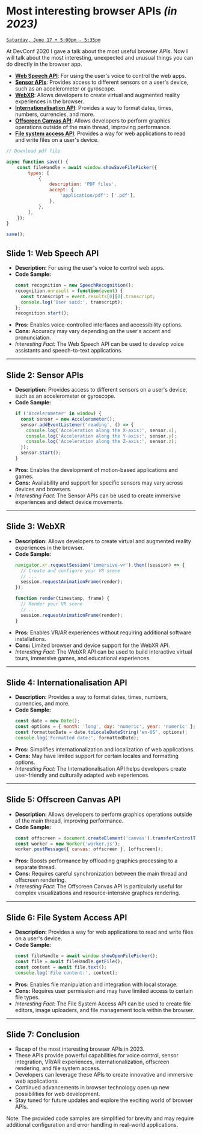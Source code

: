 # Most interesting browser APIs _(in 2023)_

[`Saturday, June 17 • 5:00pm - 5:35pm`](https://devconfcz2023.sched.com/event/1MYeB)

At DevConf 2020 I gave a talk about the most useful browser APIs.
Now I will talk about the most interesting, unexpected and unusual things you can do directly in the browser app.

-   [**Web Speech API**](10-web-speech-api): For using the user's voice to control the web apps.
-   [**Sensor APIs**](10-web-speech-api): Provides access to different sensors on a user's device, such as an accelerometer or gyroscope.
-   [**WebXR**](30-webxr.md): Allows developers to create virtual and augmented reality experiences in the browser.
-   [**Internationalisation API**](40-internationalisation-api.md): Provides a way to format dates, times, numbers, currencies, and more.
-   [**Offscreen Canvas API**](50-offscreen-canvas-api.md): Allows developers to perform graphics operations outside of the main thread, improving performance.
-   [**File system access API**](60-file-system-access-api.md): Provides a way for web applications to read and write files on a user's device.

```javascript
// Download pdf file

async function save() {
    const fileHandle = await window.showSaveFilePicker({
        types: [
            {
                description: 'PDF files',
                accept: {
                    'application/pdf': ['.pdf'],
                },
            },
        ],
    });
}

save();
```







## Slide 1: Web Speech API

- **Description:** For using the user's voice to control web apps.
- **Code Sample:**
  ```javascript
  const recognition = new SpeechRecognition();
  recognition.onresult = function(event) {
    const transcript = event.results[0][0].transcript;
    console.log('User said:', transcript);
  };
  recognition.start();
  ```
- **Pros:** Enables voice-controlled interfaces and accessibility options.
- **Cons:** Accuracy may vary depending on the user's accent and pronunciation.
- *Interesting Fact:* The Web Speech API can be used to develop voice assistants and speech-to-text applications.

---

## Slide 2: Sensor APIs

- **Description:** Provides access to different sensors on a user's device, such as an accelerometer or gyroscope.
- **Code Sample:**
  ```javascript
  if ('Accelerometer' in window) {
    const sensor = new Accelerometer();
    sensor.addEventListener('reading', () => {
      console.log('Acceleration along the X-axis:', sensor.x);
      console.log('Acceleration along the Y-axis:', sensor.y);
      console.log('Acceleration along the Z-axis:', sensor.z);
    });
    sensor.start();
  }
  ```
- **Pros:** Enables the development of motion-based applications and games.
- **Cons:** Availability and support for specific sensors may vary across devices and browsers.
- *Interesting Fact:* The Sensor APIs can be used to create immersive experiences and detect device movements.

---

## Slide 3: WebXR

- **Description:** Allows developers to create virtual and augmented reality experiences in the browser.
- **Code Sample:**
  ```javascript
  navigator.xr.requestSession('immersive-vr').then((session) => {
    // Create and configure your VR scene
    // ...
    session.requestAnimationFrame(render);
  });

  function render(timestamp, frame) {
    // Render your VR scene
    // ...
    session.requestAnimationFrame(render);
  }
  ```
- **Pros:** Enables VR/AR experiences without requiring additional software installations.
- **Cons:** Limited browser and device support for the WebXR API.
- *Interesting Fact:* The WebXR API can be used to build interactive virtual tours, immersive games, and educational experiences.

---

## Slide 4: Internationalisation API

- **Description:** Provides a way to format dates, times, numbers, currencies, and more.
- **Code Sample:**
  ```javascript
  const date = new Date();
  const options = { month: 'long', day: 'numeric', year: 'numeric' };
  const formattedDate = date.toLocaleDateString('en-US', options);
  console.log('Formatted date:', formattedDate);
  ```
- **Pros:** Simplifies internationalization and localization of web applications.
- **Cons:** May have limited support for certain locales and formatting options.
- *Interesting Fact:* The Internationalisation API helps developers create user-friendly and culturally adapted web experiences.

---

## Slide 5: Offscreen Canvas API

- **Description:** Allows developers to perform graphics operations outside of the main thread, improving performance.
- **Code Sample:**
  ```javascript
  const offscreen = document.createElement('canvas').transferControlToOffscreen();
  const worker = new Worker('worker.js');
  worker.postMessage({ canvas: offscreen }, [offscreen]);
  ```
- **Pros:** Boosts performance by offloading graphics processing to a separate thread.
- **Cons:** Requires careful synchronization between the main thread and offscreen rendering.
- *Interesting Fact:* The Offscreen Canvas API is particularly useful for complex visualizations and resource-intensive graphics rendering.

---

## Slide 6: File System Access API

- **Description:** Provides a way for web applications to read and write files on a user's device.
- **Code Sample:**
  ```javascript
  const fileHandle = await window.showOpenFilePicker();
  const file = await fileHandle.getFile();
  const content = await file.text();
  console.log('File content:', content);
  ```
- **Pros:** Enables file manipulation and integration with local storage.
- **Cons:** Requires user permission and may have limited access to certain file types.
- *Interesting Fact:* The File System Access API can be used to create file editors, image uploaders, and file management tools within the browser.

---

## Slide 7: Conclusion

- Recap of the most interesting browser APIs in 2023.
- These APIs provide powerful capabilities for voice control, sensor integration, VR/AR experiences, internationalization, offscreen rendering, and file system access.
- Developers can leverage these APIs to create innovative and immersive web applications.
- Continued advancements in browser technology open up new possibilities for web development.
- Stay tuned for future updates and explore the exciting world of browser APIs.

Note: The provided code samples are simplified for brevity and may require additional configuration and error handling in real-world applications.